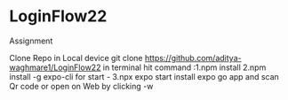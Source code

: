 # LoginFlow22
Assignment 

Clone Repo in Local device 
git clone https://github.com/aditya-waghmare1/LoginFlow22
in terminal hit command :1.npm install
2.npm install -g expo-cli
 for start - 3.npx expo start
 install expo go app and scan Qr code or open on Web by clicking -w
